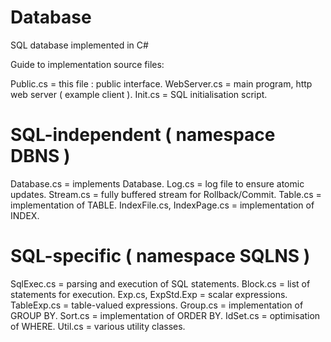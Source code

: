 # Database
SQL database implemented in C#

Guide to implementation source files:

Public.cs = this file : public interface.
WebServer.cs = main program, http web server ( example client ).
Init.cs = SQL initialisation script.

SQL-independent ( namespace DBNS )
================================
Database.cs = implements Database.
Log.cs = log file to ensure atomic updates.
Stream.cs = fully buffered stream for Rollback/Commit.
Table.cs = implementation of TABLE.
IndexFile.cs, IndexPage.cs = implementation of INDEX.

SQL-specific ( namespace SQLNS )
================================
SqlExec.cs = parsing and execution of SQL statements.
Block.cs = list of statements for execution.
Exp.cs, ExpStd.Exp = scalar expressions.
TableExp.cs = table-valued expressions.
Group.cs = implementation of GROUP BY.
Sort.cs = implementation of ORDER BY.
IdSet.cs = optimisation of WHERE.
Util.cs = various utility classes.
